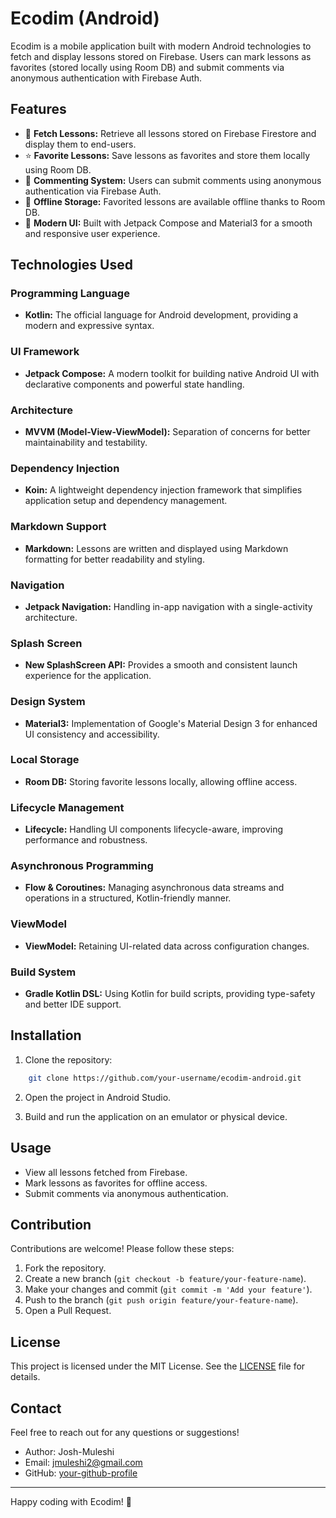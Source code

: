 # Ecodim (Android)

Ecodim is a mobile application built with modern Android technologies to fetch and display lessons stored on Firebase. Users can mark lessons as favorites (stored locally using Room DB) and submit comments via anonymous authentication with Firebase Auth.

## Features

- 📖 **Fetch Lessons:** Retrieve all lessons stored on Firebase Firestore and display them to end-users.
- ⭐ **Favorite Lessons:** Save lessons as favorites and store them locally using Room DB.
- 💬 **Commenting System:** Users can submit comments using anonymous authentication via Firebase Auth.
- 🔄 **Offline Storage:** Favorited lessons are available offline thanks to Room DB.
- 📱 **Modern UI:** Built with Jetpack Compose and Material3 for a smooth and responsive user experience.

## Technologies Used

### Programming Language
- **Kotlin:** The official language for Android development, providing a modern and expressive syntax.

### UI Framework
- **Jetpack Compose:** A modern toolkit for building native Android UI with declarative components and powerful state handling.

### Architecture
- **MVVM (Model-View-ViewModel):** Separation of concerns for better maintainability and testability.

### Dependency Injection
- **Koin:** A lightweight dependency injection framework that simplifies application setup and dependency management.

### Markdown Support
- **Markdown:** Lessons are written and displayed using Markdown formatting for better readability and styling.

### Navigation
- **Jetpack Navigation:** Handling in-app navigation with a single-activity architecture.

### Splash Screen
- **New SplashScreen API:** Provides a smooth and consistent launch experience for the application.

### Design System
- **Material3:** Implementation of Google's Material Design 3 for enhanced UI consistency and accessibility.

### Local Storage
- **Room DB:** Storing favorite lessons locally, allowing offline access.

### Lifecycle Management
- **Lifecycle:** Handling UI components lifecycle-aware, improving performance and robustness.

### Asynchronous Programming
- **Flow & Coroutines:** Managing asynchronous data streams and operations in a structured, Kotlin-friendly manner.

### ViewModel
- **ViewModel:** Retaining UI-related data across configuration changes.

### Build System
- **Gradle Kotlin DSL:** Using Kotlin for build scripts, providing type-safety and better IDE support.

## Installation

1. Clone the repository:
```bash
    git clone https://github.com/your-username/ecodim-android.git
```

2. Open the project in Android Studio.

3. Build and run the application on an emulator or physical device.

## Usage

- View all lessons fetched from Firebase.
- Mark lessons as favorites for offline access.
- Submit comments via anonymous authentication.

## Contribution

Contributions are welcome! Please follow these steps:

1. Fork the repository.
2. Create a new branch (`git checkout -b feature/your-feature-name`).
3. Make your changes and commit (`git commit -m 'Add your feature'`).
4. Push to the branch (`git push origin feature/your-feature-name`).
5. Open a Pull Request.

## License

This project is licensed under the MIT License. See the [LICENSE](LICENSE) file for details.

## Contact

Feel free to reach out for any questions or suggestions!

- Author: Josh-Muleshi
- Email: jmuleshi2@gmail.com
- GitHub: [your-github-profile](https://github.com/josh-Muleshi)

---

Happy coding with Ecodim! 🚀

